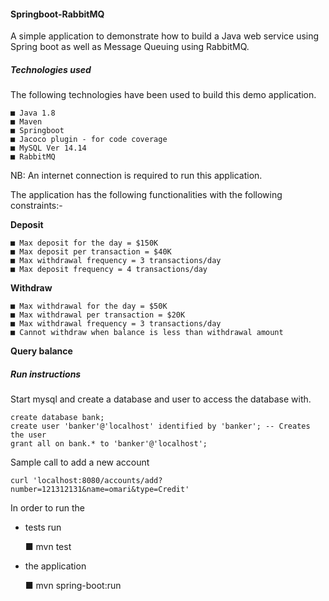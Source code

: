 #### Springboot-RabbitMQ
A simple application to demonstrate how to build a Java web service using Spring boot as well as Message Queuing using RabbitMQ.

##### Technologies used
The following technologies have been used to build this demo application.

	■ Java 1.8
	■ Maven
	■ Springboot
	■ Jacoco plugin - for code coverage
	■ MySQL Ver 14.14 
	■ RabbitMQ 
	
NB: An internet connection is required to run this application.	

The application has the following functionalities with the following constraints:- 

 **Deposit**
	
	■ Max deposit for the day = $150K
	■ Max deposit per transaction = $40K
	■ Max withdrawal frequency = 3 transactions/day
	■ Max deposit frequency = 4 transactions/day
	
	
 **Withdraw**
 
	■ Max withdrawal for the day = $50K
	■ Max withdrawal per transaction = $20K
	■ Max withdrawal frequency = 3 transactions/day
	■ Cannot withdraw when balance is less than withdrawal amount
	
 **Query balance**
 
##### Run instructions

Start mysql and create a database and user to access the database with.

	create database bank;
	create user 'banker'@'localhost' identified by 'banker'; -- Creates the user
    grant all on bank.* to 'banker'@'localhost'; 
    
   Sample call to add a new account 
   
    curl 'localhost:8080/accounts/add?number=121312131&name=omari&type=Credit'
    
 
 In order to run the 

 - tests run 
 
	■ mvn test
	
 
 - the application 
 
	■ mvn spring-boot:run
	
	
	

 
 
 
 
